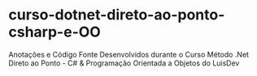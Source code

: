 # curso-dotnet-direto-ao-ponto-csharp-e-OO
Anotações e Código Fonte Desenvolvidos durante o Curso Método .Net Direto ao Ponto - C# &amp; Programação Orientada a Objetos do LuisDev
